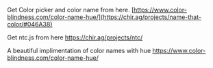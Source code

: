 Get Color picker and color name from here.
[https://www.color-blindness.com/color-name-hue/](https://chir.ag/projects/name-that-color/#046A38)

Get ntc.js from here
https://chir.ag/projects/ntc/

A beautiful implimentation of color names with hue
https://www.color-blindness.com/color-name-hue/

